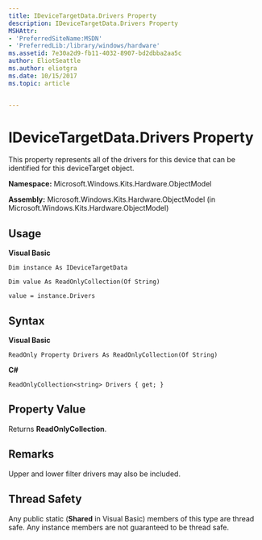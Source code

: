 ```yaml
---
title: IDeviceTargetData.Drivers Property
description: IDeviceTargetData.Drivers Property
MSHAttr:
- 'PreferredSiteName:MSDN'
- 'PreferredLib:/library/windows/hardware'
ms.assetid: 7e30a2d9-fb11-4032-8907-bd2dbba2aa5c
author: EliotSeattle
ms.author: eliotgra
ms.date: 10/15/2017
ms.topic: article


---
```


# IDeviceTargetData.Drivers Property


This property represents all of the drivers for this device that can be identified for this deviceTarget object.

**Namespace:** Microsoft.Windows.Kits.Hardware.ObjectModel

**Assembly:** Microsoft.Windows.Kits.Hardware.ObjectModel (in Microsoft.Windows.Kits.Hardware.ObjectModel)

## <span id="Usage"></span><span id="usage"></span><span id="USAGE"></span>Usage


**Visual Basic**

`Dim instance As IDeviceTargetData`

`Dim value As ReadOnlyCollection(Of String)`

`value = instance.Drivers`

## <span id="Syntax"></span><span id="syntax"></span><span id="SYNTAX"></span>Syntax


**Visual Basic**

`ReadOnly Property Drivers As ReadOnlyCollection(Of String)`

**C#**

`ReadOnlyCollection<string> Drivers { get; }`

## <span id="Property_Value"></span><span id="property_value"></span><span id="PROPERTY_VALUE"></span>Property Value


Returns **ReadOnlyCollection**.

## <span id="Remarks"></span><span id="remarks"></span><span id="REMARKS"></span>Remarks


Upper and lower filter drivers may also be included.

## <span id="Thread_Safety"></span><span id="thread_safety"></span><span id="THREAD_SAFETY"></span>Thread Safety


Any public static (**Shared** in Visual Basic) members of this type are thread safe. Any instance members are not guaranteed to be thread safe.

 

 






